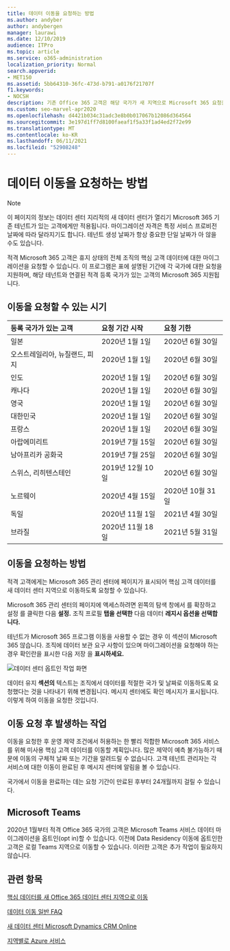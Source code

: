 ```yaml
---
title: 데이터 이동을 요청하는 방법
ms.author: andyber
author: andybergen
manager: laurawi
ms.date: 12/10/2019
audience: ITPro
ms.topic: article
ms.service: o365-administration
localization_priority: Normal
search.appverid:
- MET150
ms.assetid: 5bb64310-36fc-473d-b791-a0176f21707f
f1.keywords:
- NOCSH
description: 기존 Office 365 고객은 해당 국가가 새 지역으로 Microsoft 365 요청을 제출해야 합니다.
ms.custom: seo-marvel-apr2020
ms.openlocfilehash: d4421b034c31adc3e8b0b017067b12086d364564
ms.sourcegitcommit: 3e197d1ff7d8100faeaf1f5a33f1ad4ed2f72e99
ms.translationtype: MT
ms.contentlocale: ko-KR
ms.lasthandoff: 06/11/2021
ms.locfileid: "52908248"
---
```

# <a name="how-to-request-your-data-move"></a>데이터 이동을 요청하는 방법

> [!NOTE]
> 이 페이지의 정보는 데이터 센터 지리적의 새 데이터 센터가 열리기 Microsoft 365 기존 테넌트가 있는 고객에게만 적용됩니다. 마이그레이션 자격은 특정 서비스 프로비전 날짜에 따라 달라지기도 합니다.  테넌트 생성 날짜가 항상 중요한 단일 날짜가 아 않을 수도 있습니다.
  
적격 Microsoft 365 고객은 휴지 상태의 전체 조직의 핵심 고객 데이터에 대한 마이그레이션을 요청할 수 있습니다.  이 프로그램은 표에 설명된 기간에 각 국가에 대한 요청을 지원하며, 해당 테넌트와 연결된 적격 등록 국가가 있는 고객의 Microsoft 365 지원됩니다.
  
## <a name="when-can-i-request-a-move"></a>이동을 요청할 수 있는 시기

| 등록 국가가 있는 고객 | 요청 기간 시작 | 요청 기한 |
|:-----|:-----|:-----|
|일본  <br/> |2020년 1월 1일  <br/> |2020년 6월 30일  <br/> |
|오스트레일리아, 뉴질랜드, 피지  <br/> |2020년 1월 1일  <br/> |2020년 6월 30일  <br/> |
|인도  <br/> |2020년 1월 1일  <br/> |2020년 6월 30일  <br/> |
|캐나다  <br/> |2020년 1월 1일  <br/> |2020년 6월 30일  <br/> |
|영국  <br/> |2020년 1월 1일  <br/> |2020년 6월 30일  <br/> |
|대한민국  <br/> |2020년 1월 1일  <br/> |2020년 6월 30일  <br/> |
|프랑스  <br/> |2020년 1월 1일  <br/> |2020년 6월 30일  <br/> |
|아랍에미리트  <br/> |2019년 7월 15일  <br/> |2020년 6월 30일  <br/> |
|남아프리카 공화국  <br/> |2019년 7월 25일  <br/> |2020년 6월 30일  <br/> |
|스위스, 리히텐스테인  <br/> |2019년 12월 10일  <br/> |2020년 6월 30일  <br/> |
|노르웨이  <br/> |2020년 4월 15일  <br/> |2020년 10월 31일  <br/> |
|독일  <br/> |2020년 11월 1일  <br/> |2021년 4월 30일  <br/> |
|브라질  <br/> |2020년 11월 18일  <br/> |2021년 5월 31일  <br/> |

## <a name="how-to-request-a-move"></a>이동을 요청하는 방법

적격 고객에게는 Microsoft 365 관리 센터에 페이지가 표시되어 핵심 고객 데이터를 새 데이터 센터 지역으로 이동하도록 요청할 수 있습니다.  
  
Microsoft 365 관리 센터의 페이지에 액세스하려면 왼쪽의 탐색 창에서 를 확장하고 설정 를 클릭한 다음 **설정.**
조직 프로필 **탭을 선택한** 다음 데이터 **레지시 옵션을 선택합니다.**
  
테넌트가 Microsoft 365 프로그램 이동을 사용할 수 없는 경우 이 섹션이 Microsoft 365 않습니다.  조직에 데이터 보관 요구 사항이 있으며 마이그레이션을 요청해야 하는 경우 확인란을 표시한 다음 저장 을 **표시하세요.**
  
![데이터 센터 옵트인 작업 화면](../media/dataresidencyflyoutae.jpg)
  
데이터 유지 **섹션의** 텍스트는 조직에서 데이터를  적절한 국가 및 날짜로 이동하도록 요청했다는 것을 나타내기 위해 변경됩니다. 메시지 센터에도 확인 메시지가 표시됩니다. 이렇게 하여 이동을 요청한 것입니다. 
  
## <a name="what-happens-after-requesting-a-move"></a>이동 요청 후 발생하는 작업

이동을 요청한 후 운영 제약 조건에서 허용하는 한 빨리 적합한 Microsoft 365 서비스를 위해 미사용 핵심 고객 데이터를 이동할 계획입니다. 많은 제약이 예측 불가능하기 때문에 이동의 구체적 날짜 또는 기간을 알려드릴 수 없습니다. 고객 테넌트 관리자는 각 서비스에 대한 이동이 완료된 후 메시지 센터에 알림을 볼 수 있습니다.
  
국가에서 이동을 완료하는 데는 요청 기간이 만료된 후부터 24개월까지 걸릴 수 있습니다.
  
## <a name="microsoft-teams"></a>Microsoft Teams

2020년 1월부터 적격 Office 365 국가의 고객은 Microsoft Teams 서비스 데이터 마이그레이션을 옵트인(opt in)할 수 있습니다.  이전에 Data Residency 이동에 옵트인한 고객은 로컬 Teams 지역으로 이동할 수 있습니다.  이러한 고객은 추가 작업이 필요하지 않습니다.

## <a name="related-topics"></a>관련 항목

[핵심 데이터를 새 Office 365 데이터 센터 지역으로 이동](moving-data-to-new-datacenter-geos.md)

[데이터 이동 일반 FAQ](data-move-faq.yml)

[새 데이터 센터 Microsoft Dynamics CRM Online](/power-platform/admin/new-datacenter-regions)
  
[지역별로 Azure 서비스](https://azure.microsoft.com/regions/)
